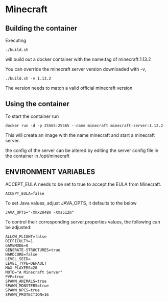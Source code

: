Minecraft
===

Building the container
---
Executing

```
./build.sh
```

will build out a docker container with the name:tag of minecraft:1.13.2

You can override the minecraft server version downloaded with -v,
```
./build.sh -v 1.13.2
```
The version needs to match a valid official minecraft version

Using the container
---
To start the container run

```
docker run -d -p 25565:25565 --name minecraft minecraft-server:1.13.2
```

This will create an image with the name minecraft and start a minecraft server.

the config of the server can be altered by editing the server config file in the container in /opt/minecraft

ENVIRONMENT VARIABLES
---

ACCEPT_EULA needs to be set to true to accept the EULA from Minecraft.
```
ACCEPT_EULA=false
```

To set Java values, adjust JAVA_OPTS, it defaults to the below
```
JAVA_OPTS="-Xmx2048m -Xms512m"
```

To control their corresponding server.properties values, the following can be adjusted:
```
ALLOW_FLIGHT=false
DIFFICULTY=1
GAMEMODE=0
GENERATE-STRUCTURES=true
HARDCORE=false
LEVEL_SEED=
LEVEL_TYPE=DEFAULT
MAX-PLAYERS=20
MOTD="A Minecraft Server"
PVP=true
SPAWN_ANIMALS=true
SPAWN_MONSTERS=true
SPAWN_NPCS=true
SPAWN_PROTECTION=16
```
